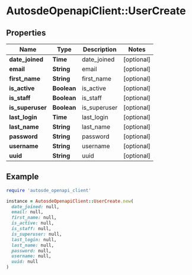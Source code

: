 # AutosdeOpenapiClient::UserCreate

## Properties

| Name | Type | Description | Notes |
| ---- | ---- | ----------- | ----- |
| **date_joined** | **Time** | date_joined | [optional] |
| **email** | **String** | email | [optional] |
| **first_name** | **String** | first_name | [optional] |
| **is_active** | **Boolean** | is_active | [optional] |
| **is_staff** | **Boolean** | is_staff | [optional] |
| **is_superuser** | **Boolean** | is_superuser | [optional] |
| **last_login** | **Time** | last_login | [optional] |
| **last_name** | **String** | last_name | [optional] |
| **password** | **String** | password | [optional] |
| **username** | **String** | username | [optional] |
| **uuid** | **String** | uuid | [optional] |

## Example

```ruby
require 'autosde_openapi_client'

instance = AutosdeOpenapiClient::UserCreate.new(
  date_joined: null,
  email: null,
  first_name: null,
  is_active: null,
  is_staff: null,
  is_superuser: null,
  last_login: null,
  last_name: null,
  password: null,
  username: null,
  uuid: null
)
```

